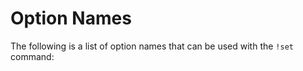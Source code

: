# Option Names #

The following is a list of option names that can be used with the ``!set`` command:

